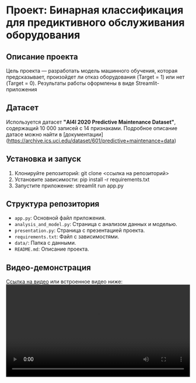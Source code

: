 # Проект: Бинарная классификация для предиктивного обслуживания оборудования

## Описание проекта

Цель проекта — разработать модель машинного обучения, которая
предсказывает, произойдет ли отказ оборудования (Target = 1) или нет
(Target = 0). Результаты работы оформлены в виде Streamlit-приложения

## Датасет

Используется датасет **"AI4I 2020 Predictive Maintenance Dataset"**,
содержащий 10 000 записей с 14 признаками. Подробное описание датасе
можно найти в [документации]
(https://archive.ics.uci.edu/dataset/601/predictive+maintenance+data)

## Установка и запуск

1. Клонируйте репозиторий:
   git clone <ссылка на репозиторий>
2. Установите зависимости:
   pip install -r requirements.txt
3. Запустите приложение:
   streamlit run app.py

## Структура репозитория 
- `app.py`: Основной файл приложения. 
- `analysis_and_model.py`: Страница с анализом данных и моделью. 
- `presentation.py`: Страница с презентацией проекта. 
- `requirements.txt`: Файл с зависимостями. 
- `data/`: Папка с данными. 
- `README.md`: Описание проекта.

## Видео-демонстрация
[Ссылка на видео](video/demo.mp4) или встроенное видео ниже:
<video src="video/demo.mp4" controls width="100%"></video> 